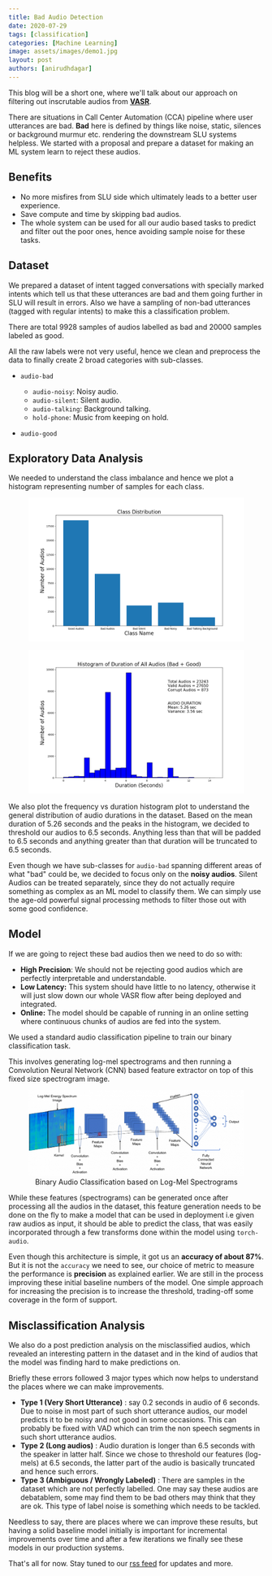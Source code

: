 ```yaml
---
title: Bad Audio Detection
date: 2020-07-29
tags: [classification]
categories: [Machine Learning]
image: assets/images/demo1.jpg
layout: post
authors: [anirudhdagar]
---
```


This blog will be a short one, where we'll talk about our approach on filtering
out inscrutable audios from [**VASR**](https://vernacular.ai/vasr).

There are situations in Call Center Automation (CCA) pipeline where user
utterances are bad. **Bad** here is defined by things like noise, static,
silences or background murmur etc. rendering the downstream SLU systems
helpless. We started with a proposal and prepare a dataset for making an ML
system learn to reject these audios.

## Benefits

* No more misfires from SLU side which ultimately leads to a better user
  experience.
* Save compute and time by skipping bad audios.
* The whole system can be used for all our audio based tasks to predict and
  filter out the poor ones, hence avoiding sample noise for these tasks.

## Dataset

We prepared a dataset of intent tagged conversations with specially marked
intents which tell us that these utterances are bad and them going further in
SLU will result in errors. Also we have a sampling of non-bad utterances
(tagged with regular intents) to make this a classification problem.

There are total 9928 samples of audios labelled as bad and 20000 samples
labeled as good.

All the raw labels were not very useful, hence we clean and preprocess the data
to finally create 2 broad categories with sub-classes.

+ `audio-bad`
  + `audio-noisy`: Noisy audio.
  + `audio-silent`: Silent audio.
  + `audio-talking`: Background talking.
  + `hold-phone`: Music from keeping on hold.

+ `audio-good`


## Exploratory Data Analysis

We needed to understand the class imbalance and hence we plot a histogram
representing number of samples for each class.

<figure>
<center>
  <img alt="Can't See? Something went wrong!" src="/assets/images/posts/bad-audio-detection/Class_Distribution.png" />
</center>
</figure>

<figure>
<center>
  <img alt="Can't See? Something went wrong!" src="/assets/images/posts/bad-audio-detection/EDA.png" />
</center>
</figure>


We also plot the frequency vs duration histogram plot to understand the general
distribution of audio durations in the dataset.  Based on the mean duration of
5.26 seconds and the peaks in the histogram, we decided to threshold our audios
to 6.5 seconds.  Anything less than that will be padded to 6.5 seconds and
anything greater than that duration will be truncated to 6.5 seconds.

Even though we have sub-classes for `audio-bad` spanning different areas of
what "bad" could be, we decided to focus only on the **noisy audios**. Silent
Audios can be treated separately, since they do not actually require something
as complex as an ML model to classify them. We can simply use the age-old
powerful signal processing methods to filter those out with some good
confidence.

## Model

If we are going to reject these bad audios then we need to do so with:

+ **High Precision**: We should not be rejecting good audios which are
  perfectly interpretable and understandable.
+ **Low Latency:** This system should have little to no latency, otherwise it
  will just slow down our whole VASR flow after being deployed and integrated.
+ **Online:** The model should be capable of running in an online setting where
  continuous chunks of audios are fed into the system.

We used a standard audio classification pipeline to train our binary
classification task.

This involves generating log-mel spectrograms and then running a Convolution
Neural Network (CNN) based feature extractor on top of this fixed size
spectrogram image.

<figure>
<center>
  <img alt="Can't See? Something went wrong!" src="/assets/images/posts/bad-audio-detection/model_architecture.png" />
  <figcaption>Binary Audio Classification based on Log-Mel Spectrograms</figcaption>
</center>
</figure>

While these features (spectrograms) can be generated once after processing all
the audios in the dataset, this feature generation needs to be done on the fly
to make a model that can be used in deployment i.e given raw audios as input,
it should be able to predict the class, that was easily incorporated through a
few transforms done within the model using `torch-audio`.

Even though this architecture is simple, it got us an **accuracy of about
87%**. But it is not the `accuracy` we need to see, our choice of metric to
measure the performance is **precision** as explained earlier. We are still in
the process improving these initial baseline numbers of the model. One simple
approach for increasing the precision is to increase the threshold, trading-off
some coverage in the form of support.

## Misclassification Analysis

We also do a post prediction analysis on the misclassified audios, which
revealed an interesting pattern in the dataset and in the kind of audios that
the model was finding hard to make predictions on.

Briefly these errors followed 3 major types which now helps to understand the
places where we can make improvements.

+ **Type 1 (Very Short Utterance)** : say 0.2 seconds in audio of 6 seconds.
  Due to noise in most part of such short utterance audios, our model predicts
  it to be noisy and not good in some occasions. This can probably be fixed
  with VAD which can trim the non speech segments in such short utterance
  audios.
+ **Type 2 (Long audios)** : Audio duration is longer than 6.5 seconds with the
  speaker in latter half. Since we chose to threshold our features (log-mels)
  at 6.5 seconds, the latter part of the audio is basically truncated and hence
  such errors.
+ **Type 3 (Ambiguous / Wrongly Labeled)** : There are samples in the dataset
  which are not perfectly labelled. One may say these audios are debatablem,
  some may find them to be bad others may think that they are ok. This type of
  label noise is something which needs to be tackled.


Needless to say, there are places where we can improve these results, but
having a solid baseline model initially is important for incremental
improvements over time and after a few iterations we finally see these models
in our production systems.

That's all for now. Stay tuned to our [rss feed](/feed.xml) for updates and more.
